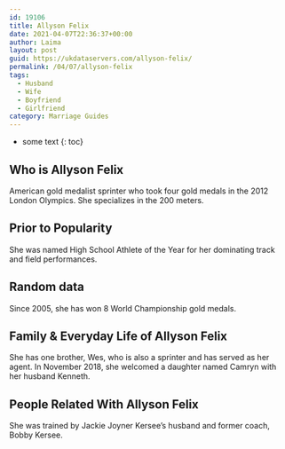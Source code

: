 ```yaml
---
id: 19106
title: Allyson Felix
date: 2021-04-07T22:36:37+00:00
author: Laima
layout: post
guid: https://ukdataservers.com/allyson-felix/
permalink: /04/07/allyson-felix
tags:
  - Husband
  - Wife
  - Boyfriend
  - Girlfriend
category: Marriage Guides
---
```


* some text
{: toc}


## Who is Allyson Felix
                  
                  
                  
American gold medalist sprinter who took four gold medals in the 2012 London Olympics. She specializes in the 200 meters.
                  
              
            
              
            
                
                
                
## Prior to Popularity
                  
                  
                  
She was named High School Athlete of the Year for her dominating track and field performances.
                  
              
            
              
            
                
                
                
## Random data
                  
                  
                  
Since 2005, she has won 8 World Championship gold medals.
                  
              
            
              
            
                
                
                
## Family & Everyday Life of Allyson Felix
                  
                  
                  
She has one brother, Wes, who is also a sprinter and has served as her agent. In November 2018, she welcomed a daughter named Camryn with her husband Kenneth.
                  
              
            
              
            
                
                
                
## People Related With Allyson Felix
                  
                  
                  
She was trained by Jackie Joyner Kersee&#8217;s husband and former coach, Bobby Kersee.
                  
              
            
              
            
                
              
            
              
              
            
            
              
            
          
          
          